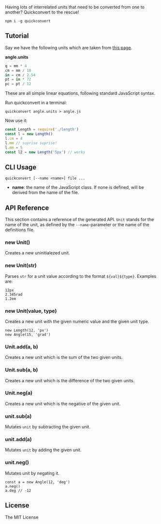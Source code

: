 
Having lots of interrelated units that need to be converted from one to
another? Quickconvert to the rescue!

```
npm i -g quickconvert
```

## Tutorial

Say we have the following units which are taken from
[this page](https://developer.mozilla.org/en-US/docs/Web/CSS/length).

**angle.units**
```ts
q = mm * 4
cm = mm / 10
in = cm / 2.54
pt = in * 72
pc = pt / 12
```

These are all simple linear equations, following standard JavaScript syntax.

Run quickconvert in a terminal:

```
quickconvert angle.units > angle.js
```

Now use it:

```ts
const Length = require('./length')
const l = new Length()
l.cm = 4
l.mm // suprise suprise!
l.mm = 5
const l2 = new Length('5px') // works
```

## CLI Usage

```
quickconvert [--name <name>] file ... 
```

 - **name**: the name of the JavaScript class. If none is defined, will be
   derived from the name of the file.

## API Reference

This section contains a reference of the generated API. `Unit` stands for the
name of the unit, as defined by the `--name`-parameter or the name of the
definitions file.

### new Unit()

Creates a new uninitialezed unit.

### new Unit(str)

Parses `str` for a unit value according to the format `${val}${type}`. Examples are:

```
12px
2.345rad
1.2em
```

### new Unit(value, type)

Creates a new unit with the given numeric value and the given unit type.

```
new Length(12, 'px')
new Angle(15, 'grad')
```

### Unit.add(a, b)

Creates a new unit which is the sum of the two given units.

### Unit.sub(a, b)

Creates a new unit which is the difference of the two given units.

### Unit.neg(a)

Creates a new unit which is the negative of the given unit.

### unit.sub(a)

Mutates `unit` by subtracting the given unit.

### unit.add(a)

Mutates `unit` by adding the given unit.

### unit.neg()

Mutates unit by negating it.

```
const a = new Angle(12, 'deg')
a.neg()
a.deg // -12
```

## License

The MIT License


